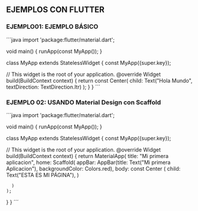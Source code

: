 ## EJEMPLOS CON FLUTTER

### EJEMPLO01: EJEMPLO BÁSICO
´´´java
import 'package:flutter/material.dart';

void main() {
  runApp(const MyApp());
}

class MyApp extends StatelessWidget {
  const MyApp({super.key});

  // This widget is the root of your application.
  @override
  Widget build(BuildContext context) {
    return const Center(
      child: Text("Hola Mundo",
      textDirection: TextDirection.ltr)
    );
  }
}
´´´

### EJEMPLO 02: USANDO Material Design con Scaffold

´´´java
import 'package:flutter/material.dart';

void main() {
  runApp(const MyApp());
}

class MyApp extends StatelessWidget {
  const MyApp({super.key});

  // This widget is the root of your application.
  @override
  Widget build(BuildContext context) {
    return MaterialApp(
      title: "Mi primera aplicacion",
      home: Scaffold(
        appBar: AppBar(title: Text("Mi primera Aplicacion"),
        backgroundColor: Colors.red),
        body: const Center (
          child: Text("ESTA ES MI PÁGINA"),
        )

      )
    );
  }
}
´´´







